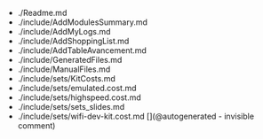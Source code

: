 * ./Readme.md
* ./include/AddModulesSummary.md
* ./include/AddMyLogs.md
* ./include/AddShoppingList.md
* ./include/AddTableAvancement.md
* ./include/GeneratedFiles.md
* ./include/ManualFiles.md
* ./include/sets/KitCosts.md
* ./include/sets/emulated.cost.md
* ./include/sets/highspeed.cost.md
* ./include/sets/sets_slides.md
* ./include/sets/wifi-dev-kit.cost.md
[](@autogenerated - invisible comment)